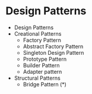 # Design Patterns


- Design Patterns
- Creational Patterns
    - Factory Pattern
    - Abstract Factory Pattern
    - Singleton Design Pattern
    - Prototype Pattern
    - Builder Pattern
    - Adapter pattern
- Structural Patterns
    - Bridge Pattern (*)